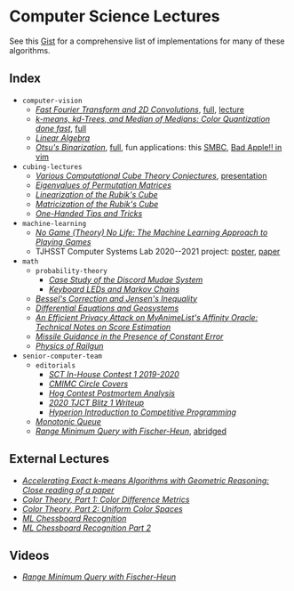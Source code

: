 # Computer Science Lectures

See this
[Gist](https://gist.github.com/stephen-huan/aa609965c86d750736398c28b025f9be)
for a comprehensive list of implementations for many of these algorithms.

## Index

- `computer-vision`
    - [_Fast Fourier Transform and 2D Convolutions_](./computer-vision/convolution/handout.pdf),
      [full](./computer-vision/convolution/presentation.pdf),
      [lecture](./computer-vision/convolution/lecture.pdf)
    - [_k-means, kd-Trees, and Median of Medians: Color Quantization done fast_](./computer-vision/kmeans-kd-tree/handout.pdf),
      [full](./computer-vision/kmeans-kd-tree/presentation.pdf)
    - [_Linear Algebra_](./computer-vision/linear-algebra/lecture.pdf)
    - [_Otsu's Binarization_](./computer-vision/otsu-binarization/handout.pdf),
      [full](./computer-vision/otsu-binarization/presentation.pdf),
      fun applications: this [SMBC](https://www.smbc-comics.com/comic/2010-09-11),
      [Bad Apple!! in vim](https://youtu.be/q7K96mFyagE)
- `cubing-lectures`
    - [_Various Computational Cube Theory Conjectures_](./cubing-lectures/computational-cube-theory/cubetheory.pdf),
      [presentation](./cubing-lectures/computational-cube-theory/ComputationalCubeTheory.pdf)
    - [_Eigenvalues of Permutation Matrices_](./cubing-lectures/eigenvalues-permutation-matrices/eigenvalue.pdf)
    - [_Linearization of the Rubik's Cube_](./cubing-lectures/linearization/linear.pdf)
    - [_Matricization of the Rubik's Cube_](./cubing-lectures/matricization/matrix.pdf)
    - [_One-Handed Tips and Tricks_](./cubing-lectures/one-handed-tips-tricks/lecture.pdf)
- `machine-learning`
    - [_No Game (Theory) No Life: The Machine Learning Approach to Playing Games_](./machine-learning/game-theory/lecture.pdf)
    - TJHSST Computer Systems Lab 2020--2021 project:
      [poster](./machine-learning/syslab/poster.pdf),
      [paper](./machine-learning/syslab/paper.pdf)
- `math`
    - `probability-theory`
        - [_Case Study of the Discord Mudae System_](./math/probability-theory/gacha-optimization/writeup.pdf)
        - [_Keyboard LEDs and Markov Chains_](./math/probability-theory/keyboard-markov-chains/writeup.pdf)
    - [_Bessel's Correction and Jensen's Inequality_](./math/bessel-correction/bessel.pdf)
    - [_Differential Equations and Geosystems_](./math/diffy-geosystems/geosystems.pdf)
    - [_An Efficient Privacy Attack on MyAnimeList's Affinity Oracle: Technical Notes on Score Estimation_](./math/mal-affinity-attack/writeup.pdf)
    - [_Missile Guidance in the Presence of Constant Error_](./math/missile-guidance/missile.pdf)
    - [_Physics of Railgun_](./math/railgun/railgun.pdf)
- `senior-computer-team`
    - `editorials`
        - [_SCT In-House Contest 1 2019-2020_](./senior-computer-team/editorials/2019sctq1/writeup.pdf)
        - [_CMIMC Circle Covers_](./senior-computer-team/editorials/cmimc2021/writeup.pdf)
        - [_Hog Contest Postmortem Analysis_](./senior-computer-team/editorials/cs61a-hog-contest/writeup.pdf)
        - [_2020 TJCT Blitz 1 Writeup_](./senior-computer-team/editorials/ct-blitz1/writeup.pdf)
        - [_Hyperion Introduction to Competitive Programming_](./senior-computer-team/editorials/hyperion-intro/writeup.pdf)
    - [_Monotonic Queue_](./senior-computer-team/monotonic-queue/lecture.pdf)
    - [_Range Minimum Query with Fischer-Heun_](./senior-computer-team/range-minimum-query/lecture.pdf), [abridged](./senior-computer-team/abridged-rmq/lecture.pdf)

## External Lectures

- [_Accelerating Exact k-means Algorithms with Geometric Reasoning: Close reading of a paper_](https://docs.google.com/presentation/d/1U8PiAoVIe2rvfzQ_q9tECdlYfy-mHq6HnJUC45Wy9Y4/edit?usp=sharing)
- [_Color Theory, Part 1: Color Difference Metrics_](https://docs.google.com/presentation/d/1XlxeFMDeSFhnE3O-h7EvX-LEPMq4O18Dc1llNjYITZI/edit?usp=sharing)
- [_Color Theory, Part 2: Uniform Color Spaces_](https://docs.google.com/presentation/d/1KGOiKWH8d5PEPVF3700smOwqc6q4iCkpAeJycYwdl8E/edit?usp=sharing)
- [_ML Chessboard Recognition_](https://docs.google.com/presentation/d/10itvI75JGUYMXxGsJWE88ZogLPrzJSDJ9z4w4koN2vs/edit?usp=sharing)
- [_ML Chessboard Recognition Part 2_](https://docs.google.com/presentation/d/1bNuaxi54NCM5oGh0NIlBVWBydJGxCPxmbSv71Ux3A9Y/edit?usp=sharing)

## Videos

- [_Range Minimum Query with Fischer-Heun_](https://youtu.be/wqfwPICt-Tg)

